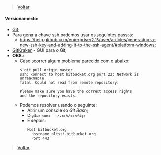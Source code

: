 > [Voltar](README.md)

#### Versionamento:

* [Git](https://git-scm.com/);
* Para gerar a chave ssh podemos usar os seguintes passos:
  - https://help.github.com/enterprise/2.13/user/articles/generating-a-new-ssh-key-and-adding-it-to-the-ssh-agent/#platform-windows;
* [GitKraken](https://www.gitkraken.com/) - GUI para o Git;
* **OBS.:**
  - Caso ocorrer algum problema parecido com o abaixo:
    ```
    $ git pull origin master
    ssh: connect to host bitbucket.org port 22: Network is unreachable
    fatal: Could not read from remote repository.

    Please make sure you have the correct access rights
    and the repository exists.
    ```
  - Podemos resolver usando o seguinte:
    - Abrir um console do *Git Bash*;
    - Digitar `nano  ~/.ssh/config`;
    - E depois:
      ```
      Host bitbucket.org
        Hostname altssh.bitbucket.org
        Port 443
      ```

> [Voltar](README.md)
